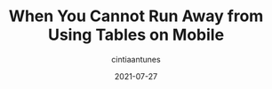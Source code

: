 ---
author: cintiaantunes
date: 2021-07-27
publisher: uxdesigncc
tags:
  - layout
  - user-experience
target_url: https://uxdesign.cc/when-you-cannot-runaway-of-using-tables-on-mobile-630923bcea72
title: When You Cannot Run Away from Using Tables on Mobile
---